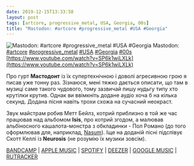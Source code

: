 ```yaml
---
date: 2019-12-15T13:33:58
layout: post
tags: [artcore, progressive_metal, USA, Georgia, 00s]
title: "Mastodon: #artcore #progressive_metal #USA #Georgia"
---
```

![Mastodon: #artcore #progressive_metal #USA #Georgia](https://i.ytimg.com/vi/SP6k1wiLXLk/hqdefault.jpg)
Mastodon: [#artcore](/tags/#artcore) [#progressive_metal](/tags/#progressive_metal) [#USA](/tags/#USA) [#Georgia](/tags/#Georgia) [#00s](/tags/#00s) [https://www.youtube.com/watch?v=SP6k1wiLXLk](https://www.youtube.com/watch?v=SP6k1wiLXLk)

Про гурт **Мастодонт** із їх супертехнічною і доволі агресивною грою я писав уже тонну раз. Зізнаюся, мені тяжко дається описати, що там в музиці саме такого чудового, тому зазвичай пишу нудьгу типу хто крутілки крутив. Однак ви ввімкніть додане аудіо хоча б на кілька секунд. Додана пісня навіть трохи схожа на сучасний неокраст.

Звук майстрам робив Метт Бейлз, котрий приблизно в той же час працював над альбомом **Isis**, про котрий згодом, а малював альбіносного кашалота-монстра з обкладинки - Пол Романо (до того оформлював для, наприклад, [Nasum](https://t.me/vast_space_unexplored/3058)). Іще на доданій пісні підспівує Скотт Келлі із **Neurosis** (не розумію їх музики зовсім).

[BANDCAMP](https://relapsealumni.bandcamp.com/album/leviathan) | [APPLE MUSIC](https://music.apple.com/ru/album/leviathan/65923490) | [SPOTIFY](https://open.spotify.com/album/6khFoLWnJZDQvZ7Pijym3b) | [DEEZER](https://www.deezer.com/album/1003959?utm_source=deezer&amp;utm_content=album-1003959&amp;utm_term=1601611822_1576409488&amp;utm_medium=web) | [GOOGLE MUSIC](https://play.google.com/music/m/Bld2ihfjnpeysy7o3wtisugs2ge?t=Leviathan_-_Mastodon) | [RUTRACKER](https://rutracker.org/forum/viewtopic.php?t=3506194)